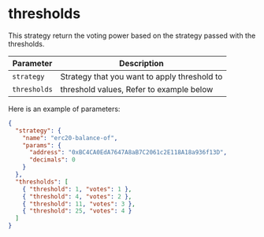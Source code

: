 # thresholds

This strategy return the voting power based on the strategy passed with the thresholds.

| Parameter     | Description                                  |
| ------------- | ------------------------------------------   |
| `strategy`    | Strategy that you want to apply threshold to |
| `thresholds`  | threshold values, Refer to example below     |

Here is an example of parameters:

```json
{
  "strategy": {
    "name": "erc20-balance-of",
    "params": {
      "address": "0xBC4CA0EdA7647A8aB7C2061c2E118A18a936f13D",
      "decimals": 0
    }
  },
  "thresholds": [
    { "threshold": 1, "votes": 1 },
    { "threshold": 4, "votes": 2 },
    { "threshold": 11, "votes": 3 },
    { "threshold": 25, "votes": 4 }
  ]
}
```
